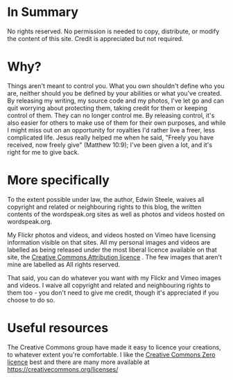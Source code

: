 <!--
.. title: Licensing
.. slug: licensing
.. date: 2013/01/29 07:23:17
.. spellcheck_exceptions: Flickr,Vimeo,blog,wordspeak
.. tags: 
.. link: 
.. description: 
-->


In Summary
==========

No rights reserved. No permission is needed to copy, distribute, or modify the content of this site. Credit is appreciated but not required.

Why?
====

Things aren't meant to control you. What you own shouldn't define who you are, neither should you be defined by your abilities or what you've created. By releasing my writing, my source code and my photos, I've let go and can quit worrying about protecting them, taking credit for them or keeping control of them. They can no longer control me. By releasing control, it's also easier for others to make use of them for their own purposes, and while I might miss out on an opportunity for royalties I'd rather live a freer, less complicated life. Jesus really helped me when he said, "Freely you have received, now freely give" (Matthew 10:9); I've been given a lot, and it's right for me to give back.

More specifically
=================

To the extent possible under law, the author, Edwin Steele, waives all copyright and related or neighbouring rights to this blog, the written contents of the wordspeak.org sites as well as photos and videos hosted on wordspeak.org.

My Flickr photos and videos, and videos hosted on Vimeo have licensing information visible on that sites. All my personal images and videos are labelled as being released under the most liberal licence available on that site, the [Creative Commons Attribution licence](https://creativecommons.org/licenses/by/3.0/) . The few images that aren't mine are labelled as All rights reserved.

That said, you can do whatever you want with my Flickr and Vimeo images and videos. I waive all copyright and related and neighbouring rights to them too - you don't need to give me credit, though it's appreciated if you choose to do so.

Useful resources
================

The Creative Commons group have made it easy to licence your creations, to whatever extent you're comfortable. I like the [Creative Commons Zero licence](https://creativecommons.org/share-your-work/public-domain/cc0/) best and there are many more available at <https://creativecommons.org/licenses/>

